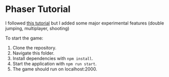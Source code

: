 # Phaser Tutorial

I followed [this tutorial](https://phaser.io/tutorials/making-your-first-phaser-3-game/index) but I added some major experimental features (double jumping, multiplayer, shooting)

To start the game:

1) Clone the repository.
2) Navigate this folder.
5) Install dependencies with `npm install`.
6) Start the application with `npm run start`.
5) The game should run on localhost:2000.
